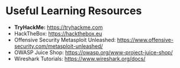 # Useful Learning Resources

- **TryHackMe:** https://tryhackme.com  
- HackTheBox: https://hackthebox.eu  
- Offensive Security Metasploit Unleashed: https://www.offensive-security.com/metasploit-unleashed/  
- OWASP Juice Shop: https://owasp.org/www-project-juice-shop/  
- Wireshark Tutorials: https://www.wireshark.org/docs/  

